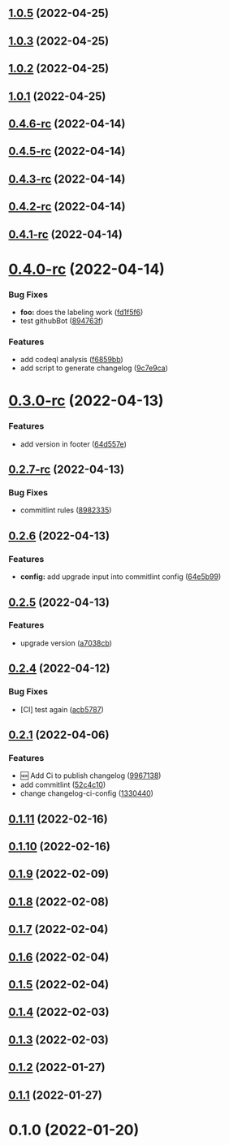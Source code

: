 ## [1.0.5](https://github.com/ddecrulle/Knowledge/compare/v1.0.3...v1.0.5) (2022-04-25)



## [1.0.3](https://github.com/ddecrulle/Knowledge/compare/v1.0.2...v1.0.3) (2022-04-25)



## [1.0.2](https://github.com/ddecrulle/Knowledge/compare/v1.0.1...v1.0.2) (2022-04-25)



## [1.0.1](https://github.com/ddecrulle/Knowledge/compare/v0.4.6-rc...v1.0.1) (2022-04-25)



## [0.4.6-rc](https://github.com/ddecrulle/Knowledge/compare/v0.4.5-rc...v0.4.6-rc) (2022-04-14)



## [0.4.5-rc](https://github.com/ddecrulle/Knowledge/compare/v0.4.4-rc...v0.4.5-rc) (2022-04-14)



## [0.4.3-rc](https://github.com/ddecrulle/Knowledge/compare/v0.4.2...v0.4.3-rc) (2022-04-14)



## [0.4.2-rc](https://github.com/ddecrulle/Knowledge/compare/v0.4.1-rc...v0.4.2-rc) (2022-04-14)



## [0.4.1-rc](https://github.com/ddecrulle/Knowledge/compare/v0.4.0...v0.4.1-rc) (2022-04-14)



# [0.4.0-rc](https://github.com/ddecrulle/Knowledge/compare/v0.3.0...v0.4.0-rc) (2022-04-14)


### Bug Fixes

* **foo:** does the labeling work ([fd1f5f6](https://github.com/ddecrulle/Knowledge/commit/fd1f5f6a156783340228904932304f54a2e9964c))
* test githubBot ([894763f](https://github.com/ddecrulle/Knowledge/commit/894763fbe4b54d0ebeb082943048133a1ba6c99d))


### Features

* add codeql analysis ([f6859bb](https://github.com/ddecrulle/Knowledge/commit/f6859bb8f56b944607e172ff356b6dbfb2489f9d))
* add script to generate changelog ([9c7e9ca](https://github.com/ddecrulle/Knowledge/commit/9c7e9ca5ab31902f2544e73aa298b761e2ff0070))



# [0.3.0-rc](https://github.com/ddecrulle/Knowledge/compare/v0.2.7-rc...v0.3.0-rc) (2022-04-13)


### Features

* add version in footer ([64d557e](https://github.com/ddecrulle/Knowledge/commit/64d557efb58fa5b9f47d77a8abeb93b09c796050))



## [0.2.7-rc](https://github.com/ddecrulle/Knowledge/compare/v0.2.7...v0.2.7-rc) (2022-04-13)


### Bug Fixes

* commitlint rules ([8982335](https://github.com/ddecrulle/Knowledge/commit/8982335c2a81d100159acceeb2d17395665d8071))



## [0.2.6](https://github.com/ddecrulle/Knowledge/compare/v0.2.5...v0.2.6) (2022-04-13)


### Features

* **config:** add upgrade input into commitlint config ([64e5b99](https://github.com/ddecrulle/Knowledge/commit/64e5b9943bcad004afecfd36fd173d2da4bb72a4))



## [0.2.5](https://github.com/ddecrulle/Knowledge/compare/v0.2.4...v0.2.5) (2022-04-13)


### Features

* upgrade version ([a7038cb](https://github.com/ddecrulle/Knowledge/commit/a7038cbf135b70fe4e010a3efddc752dacaee3d4))



## [0.2.4](https://github.com/ddecrulle/Knowledge/compare/v0.2.1...v0.2.4) (2022-04-12)


### Bug Fixes

* [CI] test again ([acb5787](https://github.com/ddecrulle/Knowledge/commit/acb57875d142c05ebb559180e4de78ac558c7bab))



## [0.2.1](https://github.com/ddecrulle/Knowledge/compare/0.2.0...v0.2.1) (2022-04-06)


### Features

* :new: Add Ci to publish changelog ([9967138](https://github.com/ddecrulle/Knowledge/commit/99671380a0eaae8ee73f6ecc2d3e9fbd9661ffaf))
* add commitlint ([52c4c10](https://github.com/ddecrulle/Knowledge/commit/52c4c10fc79d1dc4f52cb80dc2fc6f5d4eb41614))
* change changelog-ci-config ([1330440](https://github.com/ddecrulle/Knowledge/commit/133044020027300a2018995244d5332d9a056fcf))



## [0.1.11](https://github.com/ddecrulle/Knowledge/compare/0.1.10...0.1.11) (2022-02-16)



## [0.1.10](https://github.com/ddecrulle/Knowledge/compare/0.1.9...0.1.10) (2022-02-16)



## [0.1.9](https://github.com/ddecrulle/Knowledge/compare/0.1.8...0.1.9) (2022-02-09)



## [0.1.8](https://github.com/ddecrulle/Knowledge/compare/0.1.7...0.1.8) (2022-02-08)



## [0.1.7](https://github.com/ddecrulle/Knowledge/compare/0.1.6...0.1.7) (2022-02-04)



## [0.1.6](https://github.com/ddecrulle/Knowledge/compare/0.1.5...0.1.6) (2022-02-04)



## [0.1.5](https://github.com/ddecrulle/Knowledge/compare/0.1.4...0.1.5) (2022-02-04)



## [0.1.4](https://github.com/ddecrulle/Knowledge/compare/0.1.3...0.1.4) (2022-02-03)



## [0.1.3](https://github.com/ddecrulle/Knowledge/compare/0.1.2...0.1.3) (2022-02-03)



## [0.1.2](https://github.com/ddecrulle/Knowledge/compare/0.1.1...0.1.2) (2022-01-27)



## [0.1.1](https://github.com/ddecrulle/Knowledge/compare/0.1.0...0.1.1) (2022-01-27)



# 0.1.0 (2022-01-20)



